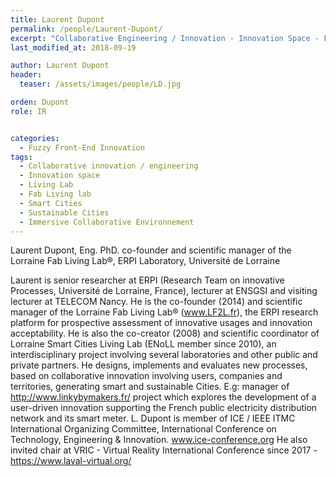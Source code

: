 ```yaml
---
title: Laurent Dupont
permalink: /people/Laurent-Dupont/
excerpt: "Collaborative Engineering / Innovation - Innovation Space - Fab Living Lab - Sustainable / Smart Cities - Immersive Collaborative Environnement"
last_modified_at: 2018-09-19

author: Laurent Dupont
header:
  teaser: /assets/images/people/LD.jpg

orden: Dupont
role: IR


categories:
  - Fuzzy Front-End Innovation
tags:
  - Collaborative innovation / engineering
  - Innovation space
  - Living Lab
  - Fab Living lab
  - Smart Cities
  - Sustainable Cities
  - Immersive Collaborative Environnement
---
```


Laurent Dupont, Eng. PhD. co-founder and scientific manager of the Lorraine Fab Living Lab®, ERPI Laboratory, Université de Lorraine
 
Laurent is senior researcher at ERPI (Research Team on innovative Processes, Université de Lorraine, France), lecturer at ENSGSI and visiting lecturer at TELECOM Nancy. He is the co-founder (2014) and scientific manager of the Lorraine Fab Living Lab® (www.LF2L.fr), the ERPI research platform for prospective assessment of innovative usages and innovation acceptability. He is also the co-creator (2008) and scientific coordinator of Lorraine Smart Cities Living Lab (ENoLL member since 2010), an interdisciplinary project involving several laboratories and other public and private partners. He designs, implements and evaluates new processes, based on collaborative innovation involving users, companies and territories, generating smart and sustainable Cities. E.g: manager of http://www.linkybymakers.fr/ project which explores the development of a user-driven innovation supporting the French public electricity distribution network and its smart meter. 
L. Dupont is member of ICE / IEEE ITMC International Organizing Committee, International Conference on Technology, Engineering & Innovation. www.ice-conference.org
He also invited chair at VRIC - Virtual Reality International Conference since 2017 - https://www.laval-virtual.org/
 